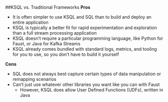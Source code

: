 ##KSQL vs. Traditional Frameworks
**Pros**
* It is often simpler to use KSQL and SQL than to build and deploy an entire application
* KSQL is typically a better fit for rapid experimentation and exploration than a full stream processing application
* KSQL doesn’t require a particular programming language, like Python for Faust, or Java for Kafka Streams
* KSQL already comes bundled with standard logs, metrics, and tooling for you to use, so you don’t have to build it yourself

**Cons**

* SQL does not always best capture certain types of data manipulation or remapping scenarios
* Can’t just use whatever other libraries you want like you can with Faust
  * However, KSQL does allow User Defined Functions (UDFs), written in Java